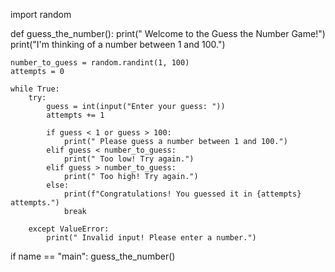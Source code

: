 import random

def guess_the_number():
    print(" Welcome to the Guess the Number Game!")
    print("I'm thinking of a number between 1 and 100.")
    
    number_to_guess = random.randint(1, 100)
    attempts = 0

    while True:
        try:
            guess = int(input("Enter your guess: "))
            attempts += 1

            if guess < 1 or guess > 100:
                print(" Please guess a number between 1 and 100.")
            elif guess < number_to_guess:
                print(" Too low! Try again.")
            elif guess > number_to_guess:
                print(" Too high! Try again.")
            else:
                print(f"Congratulations! You guessed it in {attempts} attempts.")
                break

        except ValueError:
            print(" Invalid input! Please enter a number.")

if name == "main":
    guess_the_number()
